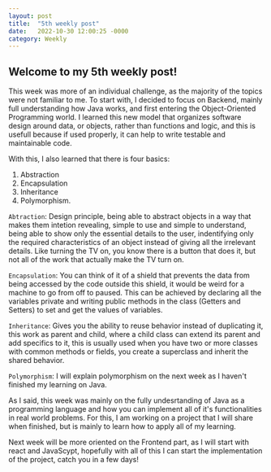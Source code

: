 ```yaml
---
layout: post
title:  "5th weekly post"
date:   2022-10-30 12:00:25 -0000
category: Weekly
---
```

## Welcome to my 5th weekly post!

This week was more of an individual challenge, as the majority of the topics were not familiar to me. To start with,
I decided to focus on Backend, mainly full understanding how Java works, and first entering the Object-Oriented Programming
world. I learned this new model that organizes software design around data, or objects, rather than functions and logic, and this
is usefull because if used properly, it can help to write testable and maintainable code.

With this, I also learned that there is four basics:

1. Abstraction
2. Encapsulation
3. Inheritance
4. Polymorphism. 

`Abtraction`: Design principle, being able to abstract objects in a way that makes them intetion revealing, simple to use and simple to understand, being able to show only the essential details to the user, indentifying only the required characteristics of an object instead of giving all the irrelevant details. Like turning the TV on, you know there is a button that does it, but not all of the work that actually make the TV turn on.

`Encapsulation`: You can think of it of a shield that prevents the data from being accessed by the code outside this shield, it would be weird for a machine to go from off to paused.
This can be achieved by declaring all the variables private and writing public methods in the class (Getters and Setters) to set and get the values of variables.

`Inheritance`: Gives you the ability to reuse behavior instead of duplicating it, this work as parent and child, where a child class can extend its parent and add specifics to it,
this is usually used when you have two or more classes with common methods or fields, you create a superclass and inherit the shared behavior.

`Polymorphism`: I will explain polymorphism on the next week as I haven't finished my learning on Java.

As I said, this week was mainly on the fully undesrtanding of Java as a programming language and how you can implement all of it's functionalities in real world problems. For this, I am working on a project that I will share when finished, but is mainly to learn how to apply all of my learning.

Next week will be more oriented on the Frontend part, as I will start with react and JavaScypt, hopefully with all of this I can start the implementation of the project, catch you in a few days!
